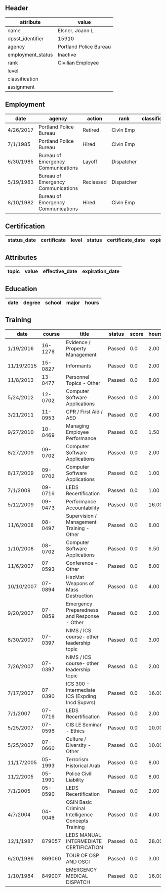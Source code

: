 ## Header
| attribute | value |
| --------- | ----- |
| name | Elsner, Joann L. |
| dpsst_identifier | 15910 |
| agency | Portland Police Bureau |
| employment_status | Inactive |
| rank | Civilian Employee |
| level |  |
| classification |  |
| assignment |  |
## Employment
| date | agency | action | rank | classification | assignment |
| ---- | ------ | ------ | ---- | -------------- | ---------- |
| 4/26/2017 | Portland Police Bureau | Retired | Civln Emp |  |  |
| 7/1/1985 | Portland Police Bureau | Hired | Civln Emp |  |  |
| 6/30/1985 | Bureau of Emergency Communications | Layoff | Dispatcher |  |  |
| 5/19/1983 | Bureau of Emergency Communications | Reclassed | Dispatcher |  |  |
| 8/10/1982 | Bureau of Emergency Communications | Hired | Civln Emp |  |  |
## Certification
| status_date | certificate | level | status | certificate_date | expiration_date | probation_date |
| ----------- | ----------- | ----- | ------ | ---------------- | --------------- | -------------- |
## Attributes
| topic | value | effective_date | expiration_date |
| ----- | ----- | -------------- | --------------- |
## Education
| date | degree | school | major | hours |
| ---- | ------ | ------ | ----- | ----- |
## Training
| date | course | title | status | score | hours |
| ---- | ------ | ----- | ------ | ----- | ----- |
| 1/19/2016 | 16-1276 | Evidence / Property Management | Passed | 0.0 | 2.00 |
| 11/19/2015 | 15-0827 | Informants | Passed | 0.0 | 2.00 |
| 11/8/2013 | 13-0477 | Personnel Topics - Other | Passed | 0.0 | 8.00 |
| 5/24/2012 | 12-0702 | Computer Software Applications | Passed | 0.0 | 2.00 |
| 3/21/2011 | 11-0953 | CPR / First Aid / AED | Passed | 0.0 | 4.00 |
| 9/27/2010 | 10-0469 | Managing Employee Performance | Passed | 0.0 | 1.50 |
| 8/27/2009 | 09-0702 | Computer Software Applications | Passed | 0.0 | 2.00 |
| 8/17/2009 | 09-0702 | Computer Software Applications | Passed | 0.0 | 1.00 |
| 7/1/2009 | 09-0716 | LEDS Recertification | Passed | 0.0 | 1.00 |
| 5/12/2009 | 09-0473 | Performance  Accountability | Passed | 0.0 | 16.00 |
| 11/6/2008 | 08-0497 | Supervision / Management Training - Other | Passed | 0.0 | 8.00 |
| 1/10/2008 | 08-0702 | Computer Software Applications | Passed | 0.0 | 6.50 |
| 11/6/2007 | 07-0593 | Conference - Other | Passed | 0.0 | 8.00 |
| 10/10/2007 | 07-0894 | HazMat  Weapons of Mass Destruction | Passed | 0.0 | 4.00 |
| 9/20/2007 | 07-0859 | Emergency Preparedness and Response - Other | Passed | 0.0 | 2.00 |
| 8/30/2007 | 07-0397 | NIMS / ICS course- other leadership topic | Passed | 0.0 | 3.00 |
| 7/26/2007 | 07-0397 | NIMS / ICS course- other leadership topic | Passed | 0.0 | 2.00 |
| 7/17/2007 | 07-0390 | ICS 300 - Intermediate ICS (Expding Incd  Supvrs) | Passed | 0.0 | 16.00 |
| 7/1/2007 | 07-0716 | LEDS Recertification | Passed | 0.0 | 2.00 |
| 5/25/2007 | 07-0596 | CIS LE Seminar - Ethics | Passed | 0.0 | 10.00 |
| 5/25/2007 | 07-0660 | Culture / Diversity - Other | Passed | 0.0 | 10.00 |
| 11/17/2005 | 05-1993 | Terrorism Historical Arab | Passed | 0.0 | 8.00 |
| 11/2/2005 | 05-1991 | Police Civil Liability | Passed | 0.0 | 8.00 |
| 7/1/2005 | 05-0590 | LEDS Recertification | Passed | 0.0 | 2.00 |
| 4/7/2004 | 04-0046 | OSIN Basic Criminal Intelligence Concepts Training | Passed | 0.0 | 4.00 |
| 12/1/1987 | 879057 | LEDS MANUAL INTERMEDIATE CERTIFICATION | Passed | 0.0 | 28.00 |
| 6/20/1986 | 869060 | TOUR OF OSP AND OSCI | Passed | 0.0 | 3.00 |
| 1/10/1984 | 849007 | EMERGENCY MEDICAL DISPATCH | Passed | 0.0 | 16.00 |
